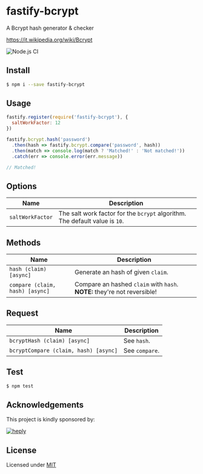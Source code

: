# fastify-bcrypt

A Bcrypt hash generator & checker

https://it.wikipedia.org/wiki/Bcrypt

![Node.js CI](https://github.com/heply/fastify-bcrypt/workflows/Node.js%20CI/badge.svg?branch=master)

## Install

```bash
$ npm i --save fastify-bcrypt
```

## Usage

```js
fastify.register(require('fastify-bcrypt'), {
  saltWorkFactor: 12
})

fastify.bcrypt.hash('password')
  .then(hash => fastify.bcrypt.compare('password', hash))
  .then(match => console.log(match ? 'Matched!' : 'Not matched!'))
  .catch(err => console.error(err.message))

// Matched!
```

## Options

| Name               | Description                                                                 |
|--------------------|-----------------------------------------------------------------------------|
| `saltWorkFactor`   | The salt work factor for the `bcrypt` algorithm. The default value is `10`. |

## Methods

| Name                            | Description                                |
|---------------------------------|--------------------------------------------|
| `hash (claim) [async]`          | Generate an hash of given `claim`.         |
| `compare (claim, hash) [async]` | Compare an hashed `claim` with `hash`. **NOTE:** they're not reversible! |

## Request

| Name                                  | Description                          |
|---------------------------------------|--------------------------------------|
| `bcryptHash (claim) [async]`          | See `hash`.                          |
| `bcryptCompare (claim, hash) [async]` | See `compare`.                       |

## Test

```bash
$ npm test
```

## Acknowledgements

This project is kindly sponsored by:

[![heply](https://raw.githack.com/heply/brand/master/heply-logo.svg)](https://www.heply.it)

## License

Licensed under [MIT](./LICENSE)

